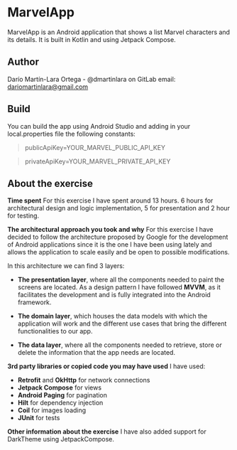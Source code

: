 MarvelApp
=====  

MarvelApp is an Android application that shows a list Marvel characters and its details. It is built
in Kotlin and using Jetpack Compose.

Author
------  
Darío Martín-Lara Ortega - @dmartinlara on GitLab email: dariomartinlara@gmail.com

Build
-----  
You can build the app using Android Studio and adding in your local.properties file the following
constants:
> publicApiKey=YOUR_MARVEL_PUBLIC_API_KEY

> privateApiKey=YOUR_MARVEL_PRIVATE_API_KEY

About the exercise
------  
**Time spent**
For this exercise I have spent around 13 hours. 6 hours for architectural design and logic
implementation, 5 for presentation and 2 hour for testing.

**The architectural approach you took and why**
For this exercise I have decided to follow the architecture proposed by Google for the development
of Android applications since it is the one I have been using lately and allows the application to
scale easily and be open to possible modifications.

In this architecture we can find 3 layers:

- **The presentation layer**, where all the components needed to paint the screens are located. As a
  design pattern I have followed **MVVM**, as it facilitates the development and is fully integrated
  into the Android framework.

- **The domain layer**, which houses the data models with which the application will work and the
  different use cases that bring the different functionalities to our app.

- **The data layer**, where all the components needed to retrieve, store or delete the information
  that the app needs are located.

**3rd party libraries or copied code you may have used**
I have used:

- **Retrofit** and **OkHttp** for network connections
- **Jetpack Compose** for views
- **Android Paging** for pagination
- **Hilt** for dependency injection
- **Coil** for images loading
- **JUnit** for tests

**Other information about the exercise**
I have also added support for DarkTheme using JetpackCompose.
